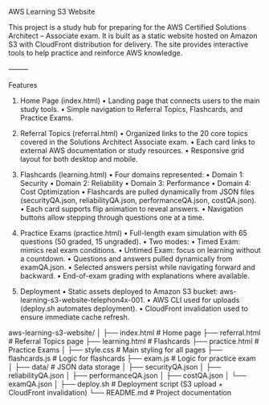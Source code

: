 AWS Learning S3 Website

This project is a study hub for preparing for the AWS Certified Solutions Architect – Associate exam. It is built as a static website hosted on Amazon S3 with CloudFront distribution for delivery. The site provides interactive tools to help practice and reinforce AWS knowledge.

⸻

Features

1. Home Page (index.html)
	•	Landing page that connects users to the main study tools.
	•	Simple navigation to Referral Topics, Flashcards, and Practice Exams.

2. Referral Topics (referral.html)
	•	Organized links to the 20 core topics covered in the Solutions Architect Associate exam.
	•	Each card links to external AWS documentation or study resources.
	•	Responsive grid layout for both desktop and mobile.

3. Flashcards (learning.html)
	•	Four domains represented:
	•	Domain 1: Security
	•	Domain 2: Reliability
	•	Domain 3: Performance
	•	Domain 4: Cost Optimization
	•	Flashcards are pulled dynamically from JSON files (securityQA.json, reliabilityQA.json, performanceQA.json, costQA.json).
	•	Each card supports flip animation to reveal answers.
	•	Navigation buttons allow stepping through questions one at a time.

4. Practice Exams (practice.html)
	•	Full-length exam simulation with 65 questions (50 graded, 15 ungraded).
	•	Two modes:
	•	Timed Exam: mimics real exam conditions.
	•	Untimed Exam: focus on learning without a countdown.
	•	Questions and answers pulled dynamically from examQA.json.
	•	Selected answers persist while navigating forward and backward.
	•	End-of-exam grading with explanations where available.

5. Deployment
	•	Static assets deployed to Amazon S3 bucket: aws-learning-s3-website-telephon4x-001.
	•	AWS CLI used for uploads (deploy.sh automates deployment).
	•	CloudFront invalidation used to ensure immediate cache refresh.

aws-learning-s3-website/
│
├── index.html          # Home page
├── referral.html       # Referral Topics page
├── learning.html       # Flashcards
├── practice.html       # Practice Exams
│
├── style.css           # Main styling for all pages
├── flashcards.js       # Logic for flashcards
├── exam.js             # Logic for practice exam
│
├── data/               # JSON data storage
│   ├── securityQA.json
│   ├── reliabilityQA.json
│   ├── performanceQA.json
│   ├── costQA.json
│   └── examQA.json
│
├── deploy.sh           # Deployment script (S3 upload + CloudFront invalidation)
└── README.md           # Project documentation
